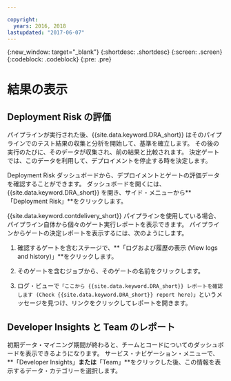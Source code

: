 ```yaml
---

copyright:
  years: 2016, 2018
lastupdated: "2017-06-07"
---
```


{:new_window: target="_blank"}
{:shortdesc: .shortdesc}
{:screen: .screen}
{:codeblock: .codeblock}
{:pre: .pre}

# 結果の表示

## Deployment Risk の評価

パイプラインが実行された後、{{site.data.keyword.DRA_short}} はそのパイプラインでのテスト結果の収集と分析を開始して、基準を確立します。 その後の実行のたびに、そのデータが収集され、前の結果と比較されます。 決定ゲートでは、このデータを利用して、デプロイメントを停止する時を決定します。

Deployment Risk ダッシュボードから、デプロイメントとゲートの評価データを確認することができます。 ダッシュボードを開くには、{{site.data.keyword.DRA_short}} を開き、サイド・メニューから**「Deployment Risk」**をクリックします。

{{site.data.keyword.contdelivery_short}} パイプラインを使用している場合、パイプライン自体から個々のゲート実行レポートを表示できます。 パイプラインからゲートの決定レポートを表示するには、次のようにします。

1. 確認するゲートを含むステージで、**「ログおよび履歴の表示 (View logs and history)」**をクリックします。

2. そのゲートを含むジョブから、そのゲートの名前をクリックします。

3. ログ・ビューで`「ここから {{site.data.keyword.DRA_short}} レポートを確認します (Check {{site.data.keyword.DRA_short}} report here)」`というメッセージを見つけ、リンクをクリックしてレポートを開きます。

## Developer Insights と Team のレポート

初期データ・マイニング期間が終わると、チームとコードについてのダッシュボードを表示できるようになります。 サービス・ナビゲーション・メニューで、**「Developer Insights」**または**「Team」**をクリックした後、この情報を表示するデータ・カテゴリーを選択します。
